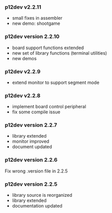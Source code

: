 ### p12dev v2.2.11

- small fixes in assembler
- new demo: shootgame

### p12dev version 2.2.10

- board support functions extended
- new set of library functions (terminal utilities)
- new demos

### p12dev v2.2.9

- extend monitor to support segment mode

### p12dev v2.2.8

- implement board control peripheral
- fix some compile issue

### p12dev version 2.2.7

- library extended
- monitor improved
- document updated

### p12dev version 2.2.6

Fix wrong .version file in 2.2.5

### p12dev version 2.2.5

- library source is reorganized
- library extended
- documentation updated
